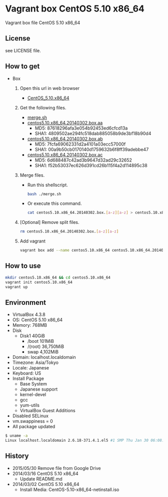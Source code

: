 Vagrant box CentOS 5.10 x86_64
==============================

Vagrant box file CentOS 5.10 x86_64

License
-------

see LICENSE file.

How to get
----------

- Box
    1. Open this url  in web browser
        - [CentOS\_5.10.x86\_64](https://app.box.com/s/q2w9via0a0ue56e0y2es)
    1. Get the following files.
        - [merge.sh](https://app.box.com/s/h41qtrew81gdi7yvqe4q)
        - [centos5.10.x86\_64.20140302.box.aa](https://app.box.com/s/yocwcd6g0dc69cp5reo7)
            - MD5:  87618296afa3e054b92453ed6cfcd13a
            - SHA1: 4809502ae294fc518dab885058b9de3bf18b90d4
        - [centos5.10.x86\_64.20140302.box.ab](https://app.box.com/s/oqr20haae9lp9g452iys)
            - MD5:  7fcfa69062331d2a4101a03ecc57000f
            - SHA1: 00a9b50cb0170140d1759632b6f8ff39adebbe47
        - [centos5.10.x86\_64.20140302.box.ac](https://app.box.com/s/m6owc6lkclkj6s4seclk)
            - MD5:  6d688487c42ad3b9647d32ad29c32652
            - SHA1: f52b53037ec626d391cd26b115f4a2d114895c38
    1. Merge files.
        - Run this shellscript.

            ```bash
            bash ./merge.sh
            ```
        - Or execute this command.

            ```bash
            cat centos5.10.x86_64.20140302.box.[a-z][a-z] > centos5.10.x86_64.20140302.box
            ```
    1. [Optional] Remove split files.

        ```bash
        rm centos5.10.x86_64.20140302.box.[a-z][a-z]
        ```
    1. Add vagrant

        ```bash
        vagrant box add --name centos5.10.x86_64 centos5.10.x86_64.20140302.box
        ```

How to use
----------

```bash
mkdir centos5.10.x86_64 && cd centos5.10.x86_64
vagrant init centos5.10.x86_64
vagrant up
```

Environment
-----------
- VirtualBox 4.3.8
- OS:       CentOS 5.10 x86_64
- Memory:   768MB
- Disk
    - Disk1 40GiB
        - /boot      101MiB
        - /(root) 36,750MiB
        - swap     4,102MiB
- Domain:   localhost.localdomain
- Timezone: Asia/Tokyo
- Locale:   Japanese
- Keyboard: US
- Install Package
    - Base System
    - Japanese support
    - kernel-devel
    - gcc
    - yum-utils
    - VirtualBox Guest Additions
- Disabled SELinux
- vm.swappiness = 0
- All package updated

```bash
$ uname -a
Linux localhost.localdomain 2.6.18-371.4.1.el5 #1 SMP Thu Jan 30 06:08:24 EST 2014 x86_64 x86_64 x86_64 GNU/Linux
```

History
-------

- 2015/05/30 Remove file from Google Drive
- 2014/03/16 CentOS 5.10 x86_64
    - Update README.md
- 2014/03/02 CentOS 5.10 x86_64
    - Install Media: CentOS-5.10-x86_64-netinstall.iso

